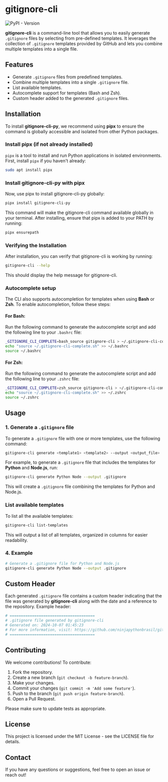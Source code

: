 # gitignore-cli

![PyPI - Version](https://img.shields.io/pypi/v/gitignore-cli-py?color=%23ffd43b)


**gitignore-cli** is a command-line tool that allows you to easily generate `.gitignore` files by selecting from pre-defined templates. It leverages the collection of `.gitignore` templates provided by GitHub and lets you combine multiple templates into a single file.

## Features

- Generate `.gitignore` files from predefined templates.
- Combine multiple templates into a single `.gitignore` file.
- List available templates.
- Autocomplete support for templates (Bash and Zsh).
- Custom header added to the generated `.gitignore` files.

## Installation

To install **gitignore-cli-py**, we recommend using **pipx** to ensure the command is globally accessible and isolated from other Python packages.

### Install pipx (if not already installed)

`pipx` is a tool to install and run Python applications in isolated environments. First, install `pipx` if you haven't already:

```bash
sudo apt install pipx
```

### Install gitignore-cli-py with pipx
Now, use pipx to install gitignore-cli-py globally:

```bash
pipx install gitignore-cli-py
```

This command will make the gitignore-cli command available globally in your terminal.
After installing, ensure that pipx is added to your PATH by running:

```bash
pipx ensurepath
```

### Verifying the Installation
After installation, you can verify that gitignore-cli is working by running:

```bash
gitignore-cli --help
```

This should display the help message for gitignore-cli.

### Autocomplete setup

The CLI also supports autocompletion for templates when using **Bash** or **Zsh**. To enable autocompletion, follow these steps:

#### For Bash:

Run the following command to generate the autocomplete script and add the following line to your `.bashrc` file:
   
```bash
_GITIGNORE_CLI_COMPLETE=bash_source gitignore-cli > ~/.gitignore-cli-complete.sh
echo "source ~/.gitignore-cli-complete.sh" >> ~/.bashrc
source ~/.bashrc
```

#### For Zsh:

Run the following command to generate the autocomplete script and add the following line to your `.zshrc` file:
   
```bash      
_GITIGNORE_CLI_COMPLETE=zsh_source gitignore-cli > ~/.gitignore-cli-complete.sh
echo "source ~/.gitignore-cli-complete.sh" >> ~/.zshrc
source ~/.zshrc
```

## Usage

### 1. Generate a `.gitignore` file

To generate a `.gitignore` file with one or more templates, use the following command:

```bash
gitignore-cli generate <template1> <template2> --output <output_file>
```

For example, to generate a `.gitignore` file that includes the templates for **Python** and **Node.js**, run:

```bash
gitignore-cli generate Python Node --output .gitignore
```

This will create a `.gitignore` file combining the templates for Python and Node.js.

### List available templates

To list all the available templates:

```bash
gitignore-cli list-templates
```

This will output a list of all templates, organized in columns for easier readability.

### 4. Example

```bash
# Generate a .gitignore file for Python and Node.js 
gitignore-cli generate Python Node --output .gitignore
```

## Custom Header

Each generated `.gitignore` file contains a custom header indicating that the file was generated by **gitignore-cli** along with the date and a reference to the repository. Example header:

```bash
# ====================================== 
# .gitignore file generated by gitignore-cli 
# Generated on: 2024-10-07 01:45:23 
# For more information, visit: https://github.com/ninjapythonbrasil/gitignore-cli 
# ======================================
```

## Contributing

We welcome contributions! To contribute:

1. Fork the repository.
2. Create a new branch (`git checkout -b feature-branch`).
3. Make your changes.
4. Commit your changes (`git commit -m 'Add some feature'`).
5. Push to the branch (`git push origin feature-branch`).
6. Open a Pull Request.

Please make sure to update tests as appropriate.

## License

This project is licensed under the MIT License - see the LICENSE file for details.

## Contact

If you have any questions or suggestions, feel free to open an issue or reach out!
